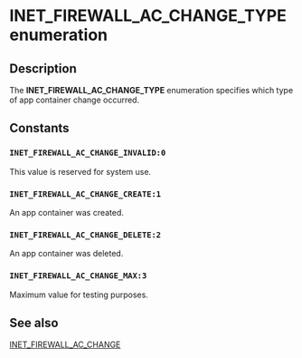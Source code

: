 # INET_FIREWALL_AC_CHANGE_TYPE enumeration

## Description

The **INET_FIREWALL_AC_CHANGE_TYPE** enumeration specifies which type of app container change occurred.

## Constants

### `INET_FIREWALL_AC_CHANGE_INVALID:0`

This value is reserved for system use.

### `INET_FIREWALL_AC_CHANGE_CREATE:1`

An app container was created.

### `INET_FIREWALL_AC_CHANGE_DELETE:2`

An app container was deleted.

### `INET_FIREWALL_AC_CHANGE_MAX:3`

Maximum value for testing purposes.

## See also

[INET_FIREWALL_AC_CHANGE](https://learn.microsoft.com/windows/desktop/api/netfw/ns-netfw-inet_firewall_ac_change)